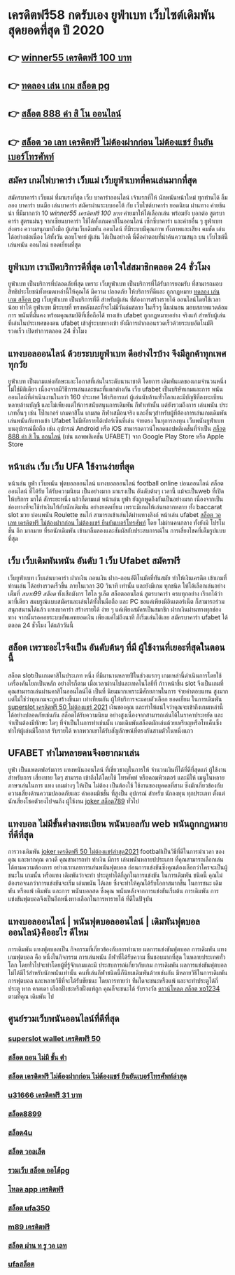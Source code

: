 # เครดิตฟรี58 กดรับเอง ยูฟ่าเบท เว็บไซต์เดิมพัน สุดยอดที่สุด ปี 2020

## 👉 [winner55 เครดิตฟรี 100 บาท](https://www.ufaeat.com/regis-ufabet-master-free/)
## 👉 [ทดลอง เล่น เกม สล็อต pg](https://www.ufaeat.com/ufabet-master-login/)
## 👉 [สล็อต 888 ค่า สิ โน ออนไลน์](https://www.ufaeat.com/register/)
## 👉 [สล็อต วอ เลท เครดิตฟรี ไม่ต้องฝากก่อน ไม่ต้องแชร์ ยืนยันเบอร์โทรศัพท์](https://www.ufaeat.com/regis-ufabet-master-free/)

## สมัคร เกมไพ่บาคาร่า  เว็บแม่ เว็บยูฟ่าเบทที่คนเล่นมากที่สุด

สมัครบาคาร่า  เว็บแม่   ที่มาแรงที่สุด เว็บ  บาคาร่าออนไลน์ เจ้าแรกที่ให้  นักพนันหน้าใหม่  ทุกท่านได้ ลิ้มลอง บาคาร่า บนมือ เล่นบาคาร่า สมัครผ่านระบบออโต้  กับ  เว็บไซต์บาคาร่า ยอดนิยม ผ่านทาง  ค่ายช้นนำ ที่มีมากกว่า 10 *winner55 เครดิตฟรี 100 บาท* ค่ายมาให้ได้เลือกเล่น พร้อมยัง บอกต่อ สูตรบาคาร่า สูตรแม่นๆ  จากเซียนบาคาร่า ใช้ได้ทั้งเกมคาสิโนออนไลน์ เซ็กซี่บาคาร่า และค่ายอื่น ๆ ยูฟ่าเบท ส่งตรง  ความสนุกมาถึงมือ  ผู้เล่นเว็บเดิมพัน  ออนไลน์ ที่มีระบบมีคุณภาพ ทั้งภาพและเสียง คมชัด เล่นได้อย่างต่อเนื่อง  ได้ทั้งวัน  ตอบโจทย์  ผู้เล่น ได้เป็นอย่างดี นี่คือคำตอบที่น่าค้นความสนุก บน เว็บไซต์นี้  เล่นพนัน ออนไลน์ ยอดเยี่ยมที่สุด 

## ยูฟ่าเบท เราเปิดบริการดีที่สุด เอาใจใส่สมาชิกตลอด 24 ชั่วโมง

 ยูฟ่าเบท  เป็นบริการที่ปลอดภัยที่สุด  เพราะ เว็บยูฟ่าเบท  เป็นบริการที่ได้รับการยอมรับ ที่สามารถมอบสิทธิประโยชน์ทั้งหมดเหล่านี้ให้คุณได้ มีความ ปลอดภัย ให้บริการที่ดีและ ถูกกฎหมาย  [ทดลอง เล่น เกม สล็อต pg](https://www.ufaeat.com/register/) เว็บยูฟ่าเบท เป็นบริการที่ดี สำหรับผู้เล่น ที่ต้องการสร้างรายได้ ออนไลน์โดยใช้เวลา น้อย  ทำให้  ยูฟ่าเบท มีระบบที่ ทรงพลังและที่จะไม่มีวันล่มสลาย ในเร็วๆ นี้แน่นอน มอบสภาพแวดล้อมการ พนันที่มั่นคง พร้อมคุณสมบัติที่เชื่อถือได้  ทางเข้า ufabet   ถูกกฎหมายอย่าง จริงแท้ สำหรับผู้เล่นที่เล่นในประเทศของตน ufabet เข้าสู่ระบบทางเข้า ยังมีการฝากถอนรวดเร็วด้วยระบบอัตโนมัติ รวดเร็ว เปิดทำการตลอด 24 ชั่วโมง


##  แทงบอลออนไลน์   ด้วยระบบยูฟ่าเบท ดีอย่างไรบ้าง จึงมีลูกค้าทุกเพศทุกวัย

 ยูฟ่าเบท เป็นเกมแห่งทักษะและโอกาสที่เล่นในระดับนานาชาติ โดยการ เดิมพันผลของเกมจำนวนหนึ่ง ไม่ใช่มิติเดียว เนื่องจากมีวิธีการเล่นและชนะที่แตกต่างกัน เว็บ ufabet เป็นบริษัทเกมและการ พนันออนไลน์ที่ดำเนินงานในกว่า 160 ประเทศ ให้บริการแก่ ผู้เล่นนับล้านทั่วโลกและมีบัญชีที่ลงทะเบียนหลายล้านบัญชี และไม่เพียงแต่ให้การสนับสนุนการเดิมพัน กีฬาเท่านั้น แต่ยังรวมถึงการ เล่นพนัน ประเภทอื่นๆ เช่น โป๊กเกอร์ เกมคาสิโน เกมสด กีฬาเสมือนจริง และอื่นๆสำหรับผู้ที่ต้องการเล่นเกมเดิมพัน เล่นพนันกับทางเข้า Ufabet ไม่มีหักรายได้เปอร์เซ็นที่เล่น  จ่ายตรง ในทุการลงทุน  เว็บพนันยูฟ่าเบท  บนอุปกรณ์มือถือ เช่น อุปกรณ์ Android หรือ iOS สามารถดาวน์โหลดแอปพลิเคชั่นที่จำเป็น [สล็อต 888 ค่า สิ โน ออนไลน์](https://www.ufaeat.com/regis-ufabet-master-free/) (เช่น แอพพลิเคชั่น UFABET) จาก Google Play Store หรือ Apple Store 


## หน้าเล่น เว็บ  เว็บ UFA ใช้งานง่ายที่สุด 

หน้าเล่น  ยูฟ่า  เว็บพนัน  ฟุตบอลออนไลน์ แทงบอลออนไลน์ football online  บ่อนออนไลน์ สล็อตออนไลน์  ที่ได้รับ ได้รับความนิยม เป็นอย่างมาก มาแรงเป็น  อันดับต้นๆ   เวลานี้  แม้จะเป็นweb ที่เปิดให้บริการ มาได้ สักระยะหนึ่ง แล้วก็ตามแต่ หน้าเล่น  ยูฟ่า ยังถูกพูดถึงกันเป็นอย่างมาก เนื่องจากเป็นช่องทางที่จะใช้ทำเงินให้กับนักเดิมพัน   อย่างยอดเยี่ยม เพราะมีเกมให้เล่นหลากหลาย ทั้ง  baccarat  slot  มวย  บ่อนพนัน   Roulette   ชนไก่ สามารถเข้าเล่นได้ผ่านทางลิงก์  หน้าเล่น  ufabet [สล็อต วอ เลท เครดิตฟรี ไม่ต้องฝากก่อน ไม่ต้องแชร์ ยืนยันเบอร์โทรศัพท์](https://www.ufaeat.com/register/) โดย  ไม่ผ่านคนกลาง ทั้งยังมี โปรโมชั่น อีก มากมาย ที่รอนักเดิมพัน  เข้ามาลิ้มลองและสัมผัสกับประสบการณ์ใน การเสี่ยงโชคที่เต็มรูปแบบที่สุด


## เว็บ เว็บเดิมพันพนัน อันดับ 1  เว็บ Ufabet  สมัครฟรี

 เว็บยูฟ่าเบท  เว็บเล่นบาคาร่า ฝากเงิน ถอนเงิน  ฝาก-ถอนอัติโนมัตที่ทันสมัย ทำให้เงินเครดิต เข้าเกมที่ท่านเล่น ได้อย่างรวดเร็วขึ้น ภายในเวลา  30 วินาที  เท่านั้น และยังมีเกม ทุกชนิด ให้ได้เลือกเล่นอย่างเต็มที่ *สบาย99 สล็อต*   ทั้งเสือมังกร ไฮโล รูเล็ต สล็อตออนไลน์ สูตรบาคาร่า ครบทุกอย่าง เรียกได้ว่า มาที่เดียว  สมบรูณ์แบบสมัครและเล่นได้ทั้งในมือถือ และ PC ขอแค่เพียงมีอินเตอร์เน็ต ก็สามารถร่วมสนุกสนานได้แล้ว แทงบาคาร่า สร้างรายได้ ง่าย ๆ แค่เพียงสมัครเป็นสมาชิก ฝากเงินผ่านทางทุกช่องทาง จากนั้นรอคอยระบบอัพเดทยอดเงิน เพียงแค่ไม่ถึงนาที ก็เริ่มเล่นได้เลย สมัครบาคาร่า ufabet ได้ตลอด 24 ชั่วโมง ได้แล้ววันนี้ 


## สล็อต  เพราะอะไรจึงเป็น อันดับต้นๆ  ที่มี ผู้ใช้งานที่เยอะที่สุดในตอนนี้

 สล็อต slotเป็นเกมคาสิโนประเภท หนึ่ง ที่มีมานานหลายปีในช่วงแรกๆ เกมเหล่านี้ดำเนินการโดยใช้เครื่องคันโยกเป็นหลัก อย่างไรก็ตาม เมื่อเวลาผ่านไปและเทคโนโลยีที่ ก้าวหน้าขึ้น slot จึงเป็นเกมที่คุณสามารถเล่นผ่านคาสิโนออนไลน์ได้ เป็นที่ นิยมมากเพราะมีศักยภาพในการ จ่ายค่าตอบแทน สูงมาก แต่ไม่ใช่ว่าทุกเกมจะถูกสร้างขึ้นมา เท่าเทียมกัน ผู้ให้บริการจะมอบตัวเลือก ยอดเยี่ยม ในการเดิมพัน [superslot เครดิตฟรี 50 ไม่ต้องแชร์ 2021](https://www.ufaeat.com/) เงินของคุณ และทำให้แน่ใจว่าคุณจะเข้าถึงเกมเหล่านี้ได้อย่างปลอดภัยเช่นกัน สล็อตได้รับความนิยม อย่างสูงเนื่องจากสามารถเล่นได้ในราคาประหยัด และจำเป็นต้องมีทักษะ ใดๆ ที่จำเป็นในการทำเช่นนั้น เกมเดิมพันสล็อตมักเล่นด้วยเหรียญหรือโทเค็นซึ่งทำให้ผู้เล่นมีโอกาส รับรายได้ หากพวกเขาได้รับสัญลักษณ์ที่ตรงกันสามตัวในหนึ่งแถว


## UFABET ทำไมหลายคนจึงอยากมาเล่น

 ยูฟ่า เป็นแพลตฟอร์มการ แทงพนันออนไลน์ ที่เชี่ยวชาญในการให้ จำนวนเงินที่ได้ที่ดีที่สุดแก่ ผู้ใช้งานสำหรับการ เสี่ยงทาย ใดๆ สามารถ เข้าถึงได้โดยใช้ โทรศัพท์ หรือคอมพิวเตอร์ และมีให้  เมนูในหลายภาษาเล่นในการ  แทง เกมต่างๆ  ให้เป็น ไม่ต้อง เป็นต้องใช้ ใช้งานของบุคคลที่สาม ซึ่งมักเกี่ยวข้องกับความเสี่ยงด้านความปลอดภัยและ ค่าคอมมิชชั่น ที่สูงป็น อุปกรณ์ สำหรับ  นักลงทุน ทุกประเภท ตั้งแต่ นักเสี่ยงโชคตัวยงไปจนถึง ผู้ใช้งาน [joker สล็อต789](https://www.ufaeat.com/) ทั่วไป

## แทงบอล ไม่มีขั้นต่ำลงทะเบียน  พนันบอลกับ web พนันถูกกฎหมายที่ดีที่สุด

 การวางเดิมพัน [joker เครดิตฟรี 50 ไม่ต้องแชร์ล่าสุด2021](https://www.ufaeat.com/ทางเข้ายูฟ่าเบท-ufabet/)  footballเป็นวิธีที่ดีในการฆ่าเวลา ของคุณ และหากคุณ ดวงดี คุณสามารถทำ ทำเงิน  มีการ เล่นพนันหลายปประเภท ที่คุณสามารถเลือกเล่นได้ตามความต้องการ  อย่างแรกเลยการเล่นพนันฟุตบอล ก่อนการแข่งขันซึ่งคุณต้องเลือกว่าใครจะเป็นผู้ชนะใน เกมนั้น หรือแทง เดิมพันว่าจะทำ ประตูทำได้กี่ลูกในการแข่งขัน ในการเดิมพัน ชนิดนี้ คุณไม่ต้องรอจนกว่าการแข่งขันจะเริ่ม  เล่นพนัน ได้เลย ซึ่งจะทำให้คุณได้รับโอกาสมากขึ้น ในการชนะ เดิมพัน หรือแพ้ เดิมพัน  และการ พนันบอลสด  ซึ่งคุณ พนันหลังจากการแข่งขันเริ่มต้น การเดิมพัน  การแข่งขันฟุตบอลจึงเป็นอีกหนึ่งทางเลือกในการหารายได้ ที่ดีในปัจุบัน

## แทงบอลออนไลน์ | พนันฟุตบอลออนไลน์ | เดิมพันฟุตบอลออนไลน์}คืออะไร  ดีไหม 

การเดิมพัน  แทงฟุตบอลเป็น กิจกรรมที่เกี่ยวข้องกับการทำนาย ผลการแข่งขันฟุตบอล การเดิมพัน แทงเกมฟุตบอล  คือ หนึ่งในกิจกรรม การเล่นพนัน กีฬาที่ได้รับความ ชื่นชอบมากที่สุด ในหลายประเทศทั่วโลก โดยทั่วไปจะทำโดยผู้ที่รู้จักเกมและมี ประสบการณ์เกี่ยวกับเกม การเดิมพัน ผลการแข่งขันฟุตบอลไม่ได้มีไว้สำหรับนักพนันเท่านั้น คนที่เล่นกีฬาชนิดนี้ก็นิยมเดิมพันด้วยเช่นกัน มีหลายวิธีในการเดิมพันการฟุตบอล และหลายวิธีที่จะได้รับชัยชนะ โดยการทายว่า ทีมใดจะชนะหรือแพ้ และจะทำประตูได้กี่ประตู หาก คาดเดา เลือกฝั่งชะหรือฝั่งแพ้ถูก คุณก็จะชนะได้ รับรางวัล [ดาวน์โหลด สล็อต xo1234](https://www.ufaeat.com/ufabet-master-login/) ตามที่คุณ เดิมพัน ไป

## ศูนย์รวมเว็บพนันออนไลน์ที่ดีที่สุด

### [superslot wallet เครดิตฟรี 50](https://atom.io/themes/ทางเข้า%20ufaeat%20pg%20สล็อต%20168%20008%20สล็อต%20เว็บตรง%20100%)
### [สล็อต ถอน ไม่มี ขั้น ต่ํา](https://atom.io/themes/ทางเข้า%20ufaeat%20สล็อต%20168g%20008%20สล็อต%20เว็บตรง%20100%)
### [สล็อต เครดิตฟรี ไม่ต้องฝากก่อน ไม่ต้องแชร์ ยืนยันเบอร์โทรศัพท์ล่าสุด](https://atom.io/themes/ทางเข้า%20ufaeat%20สล็อตxo%20008%20สล็อต%20เว็บตรง%20100%)
### [u31666 เครดิตฟรี 31 บาท](https://atom.io/themes/ทางเข้า%20ufaeat%20เครดิตฟรี%2058%20008%20สล็อต%20เว็บตรง%20100%)
### [สล็อต8899](https://atom.io/themes/ทางเข้า%20ufaeat%20สล็อต%20ufa350%20008%20สล็อต%20เว็บตรง%20100%)
### [สล็อต4u](https://atom.io/themes/ทางเข้า%20ufaeat%20เครดิตฟรี%20แค่%20ดาวน์โหลด%202021%20ล่าสุด%20008%20สล็อต%20เว็บตรง%20100%)
### [สล็อต วอลเล็ต](https://atom.io/themes/ทางเข้า%20ufaeat%20สล็อต%20tnt911%20008%20สล็อต%20เว็บตรง%20100%)
### [รวมเว็บ สล็อต ออโต้pg](https://atom.io/themes/ทางเข้า%20ufaeat%20superslot%20เครดิตฟรี50ไม่ต้องแชร์%20008%20สล็อต%20เว็บตรง%20100%)
### [โหลด app เครดิตฟรี](https://atom.io/themes/ทางเข้า%20ufaeat%20juad888%20เครดิตฟรี%20008%20สล็อต%20เว็บตรง%20100%)
### [สล็อต ufa350](https://atom.io/themes/ทางเข้า%20ufaeat%20superslot%20เครดิตฟรี50%20ยืนยันotpล่าสุด%20008%20สล็อต%20เว็บตรง%20100%)
### [m89 เครดิตฟรี](https://atom.io/themes/ทางเข้า%20ufaeat%20สูตร%20สล็อต%20008%20สล็อต%20เว็บตรง%20100%)
### [สล็อต ผ่าน ท รู วอ เลท](https://atom.io/themes/ทางเข้า%20ufaeat%20joker%20สล็อต777%20008%20สล็อต%20เว็บตรง%20100%)
### [ufaสล็อต](https://atom.io/themes/ทางเข้า%20ufaeat%20สล็อต%20ยืนยันเบอร์โทร%20รับเครดิตฟรี%20008%20สล็อต%20เว็บตรง%20100%)